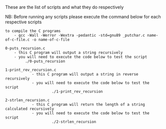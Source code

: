 These are the list of scripts and what they do respectively

NB: Before running any scripts please execute the command below for each respective scripts
	
	to compile the C programs 
		- gcc -Wall -Werror -Wextra -pedantic -std=gnu89 _putchar.c name-of-c-file.c -o name-of-c-file
	
	0-puts_recursion.c
		- this C program will output a string recursively
		- you will need to execute the code below to test the script
			 ./0-puts_recursion

	1-print_rev_recursion.c
                - this C program will output a string in reverse recursively
                - you will need to execute the code below to test the script
                         ./1-print_rev_recursion

	2-strlen_recursion.c
                - this C program will return the length of a string calculated recursively
                - you will need to execute the code below to test the script
                         ./2-strlen_recursion

